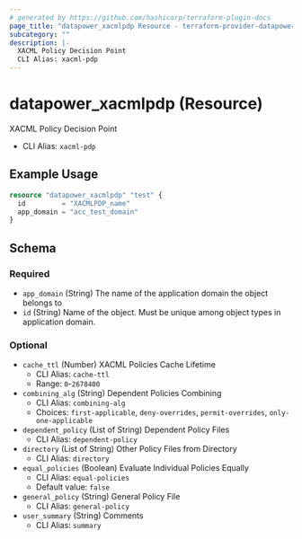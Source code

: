 ```yaml
---
# generated by https://github.com/hashicorp/terraform-plugin-docs
page_title: "datapower_xacmlpdp Resource - terraform-provider-datapower"
subcategory: ""
description: |-
  XACML Policy Decision Point
  CLI Alias: xacml-pdp
---
```


# datapower_xacmlpdp (Resource)

XACML Policy Decision Point
  - CLI Alias: `xacml-pdp`

## Example Usage

```terraform
resource "datapower_xacmlpdp" "test" {
  id         = "XACMLPDP_name"
  app_domain = "acc_test_domain"
}
```

<!-- schema generated by tfplugindocs -->
## Schema

### Required

- `app_domain` (String) The name of the application domain the object belongs to
- `id` (String) Name of the object. Must be unique among object types in application domain.

### Optional

- `cache_ttl` (Number) XACML Policies Cache Lifetime
  - CLI Alias: `cache-ttl`
  - Range: `0`-`2678400`
- `combining_alg` (String) Dependent Policies Combining
  - CLI Alias: `combining-alg`
  - Choices: `first-applicable`, `deny-overrides`, `permit-overrides`, `only-one-applicable`
- `dependent_policy` (List of String) Dependent Policy Files
  - CLI Alias: `dependent-policy`
- `directory` (List of String) Other Policy Files from Directory
  - CLI Alias: `directory`
- `equal_policies` (Boolean) Evaluate Individual Policies Equally
  - CLI Alias: `equal-policies`
  - Default value: `false`
- `general_policy` (String) General Policy File
  - CLI Alias: `general-policy`
- `user_summary` (String) Comments
  - CLI Alias: `summary`
